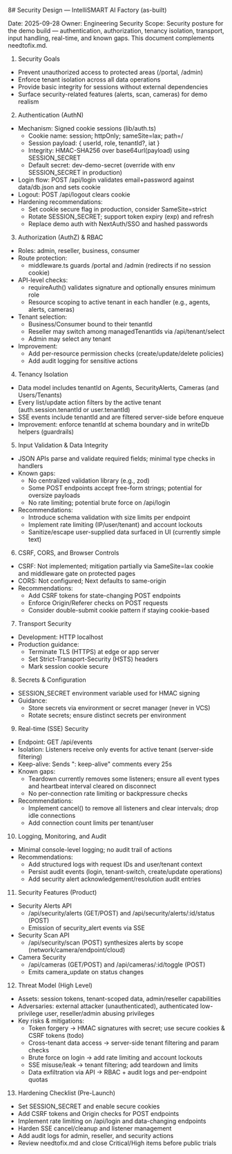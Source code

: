 8# Security Design — IntelliSMART AI Factory (as-built)

Date: 2025-09-28
Owner: Engineering Security
Scope: Security posture for the demo build — authentication, authorization, tenancy isolation, transport, input handling, real-time, and known gaps. This document complements needtofix.md.

1. Security Goals
- Prevent unauthorized access to protected areas (/portal, /admin)
- Enforce tenant isolation across all data operations
- Provide basic integrity for sessions without external dependencies
- Surface security-related features (alerts, scan, cameras) for demo realism

2. Authentication (AuthN)
- Mechanism: Signed cookie sessions (lib/auth.ts)
  - Cookie name: session; httpOnly; sameSite=lax; path=/
  - Session payload: { userId, role, tenantId?, iat }
  - Integrity: HMAC-SHA256 over base64url(payload) using SESSION_SECRET
  - Default secret: dev-demo-secret (override with env SESSION_SECRET in production)
- Login flow: POST /api/login validates email+password against data/db.json and sets cookie
- Logout: POST /api/logout clears cookie
- Hardening recommendations:
  - Set cookie secure flag in production, consider SameSite=strict
  - Rotate SESSION_SECRET; support token expiry (exp) and refresh
  - Replace demo auth with NextAuth/SSO and hashed passwords

3. Authorization (AuthZ) & RBAC
- Roles: admin, reseller, business, consumer
- Route protection:
  - middleware.ts guards /portal and /admin (redirects if no session cookie)
- API-level checks:
  - requireAuth() validates signature and optionally ensures minimum role
  - Resource scoping to active tenant in each handler (e.g., agents, alerts, cameras)
- Tenant selection:
  - Business/Consumer bound to their tenantId
  - Reseller may switch among managedTenantIds via /api/tenant/select
  - Admin may select any tenant
- Improvement:
  - Add per-resource permission checks (create/update/delete policies)
  - Add audit logging for sensitive actions

4. Tenancy Isolation
- Data model includes tenantId on Agents, SecurityAlerts, Cameras (and Users/Tenants)
- Every list/update action filters by the active tenant (auth.session.tenantId or user.tenantId)
- SSE events include tenantId and are filtered server-side before enqueue
- Improvement: enforce tenantId at schema boundary and in writeDb helpers (guardrails)

5. Input Validation & Data Integrity
- JSON APIs parse and validate required fields; minimal type checks in handlers
- Known gaps:
  - No centralized validation library (e.g., zod)
  - Some POST endpoints accept free-form strings; potential for oversize payloads
  - No rate limiting; potential brute force on /api/login
- Recommendations:
  - Introduce schema validation with size limits per endpoint
  - Implement rate limiting (IP/user/tenant) and account lockouts
  - Sanitize/escape user-supplied data surfaced in UI (currently simple text)

6. CSRF, CORS, and Browser Controls
- CSRF: Not implemented; mitigation partially via SameSite=lax cookie and middleware gate on protected pages
- CORS: Not configured; Next defaults to same-origin
- Recommendations:
  - Add CSRF tokens for state-changing POST endpoints
  - Enforce Origin/Referer checks on POST requests
  - Consider double-submit cookie pattern if staying cookie-based

7. Transport Security
- Development: HTTP localhost
- Production guidance:
  - Terminate TLS (HTTPS) at edge or app server
  - Set Strict-Transport-Security (HSTS) headers
  - Mark session cookie secure

8. Secrets & Configuration
- SESSION_SECRET environment variable used for HMAC signing
- Guidance:
  - Store secrets via environment or secret manager (never in VCS)
  - Rotate secrets; ensure distinct secrets per environment

9. Real-time (SSE) Security
- Endpoint: GET /api/events
- Isolation: Listeners receive only events for active tenant (server-side filtering)
- Keep-alive: Sends ": keep-alive" comments every 25s
- Known gaps:
  - Teardown currently removes some listeners; ensure all event types and heartbeat interval cleared on disconnect
  - No per-connection rate limiting or backpressure checks
- Recommendations:
  - Implement cancel() to remove all listeners and clear intervals; drop idle connections
  - Add connection count limits per tenant/user

10. Logging, Monitoring, and Audit
- Minimal console-level logging; no audit trail of actions
- Recommendations:
  - Add structured logs with request IDs and user/tenant context
  - Persist audit events (login, tenant-switch, create/update operations)
  - Add security alert acknowledgement/resolution audit entries

11. Security Features (Product)
- Security Alerts API
  - /api/security/alerts (GET/POST) and /api/security/alerts/:id/status (POST)
  - Emission of security_alert events via SSE
- Security Scan API
  - /api/security/scan (POST) synthesizes alerts by scope (network/camera/endpoint/cloud)
- Camera Security
  - /api/cameras (GET/POST) and /api/cameras/:id/toggle (POST)
  - Emits camera_update on status changes

12. Threat Model (High Level)
- Assets: session tokens, tenant-scoped data, admin/reseller capabilities
- Adversaries: external attacker (unauthenticated), authenticated low-privilege user, reseller/admin abusing privileges
- Key risks & mitigations:
  - Token forgery → HMAC signatures with secret; use secure cookies & CSRF tokens (todo)
  - Cross-tenant data access → server-side tenant filtering and param checks
  - Brute force on login → add rate limiting and account lockouts
  - SSE misuse/leak → tenant filtering; add teardown and limits
  - Data exfiltration via API → RBAC + audit logs and per-endpoint quotas

13. Hardening Checklist (Pre-Launch)
- Set SESSION_SECRET and enable secure cookies
- Add CSRF tokens and Origin checks for POST endpoints
- Implement rate limiting on /api/login and data-changing endpoints
- Harden SSE cancel/cleanup and listener management
- Add audit logs for admin, reseller, and security actions
- Review needtofix.md and close Critical/High items before public trials
